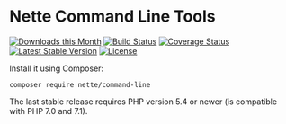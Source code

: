 Nette Command Line Tools
========================

[![Downloads this Month](https://img.shields.io/packagist/dm/nette/command-line.svg)](https://packagist.org/packages/nette/command-line)
[![Build Status](https://travis-ci.org/nette/command-line.svg?branch=master)](https://travis-ci.org/nette/command-line)
[![Coverage Status](https://coveralls.io/repos/github/nette/command-line/badge.svg?branch=master)](https://coveralls.io/github/nette/command-line?branch=master)
[![Latest Stable Version](https://poser.pugx.org/nette/command-line/v/stable)](https://github.com/nette/command-line/releases)
[![License](https://img.shields.io/badge/license-New%20BSD-blue.svg)](https://github.com/nette/command-line/blob/master/license.md)

Install it using Composer:

```
composer require nette/command-line
```

The last stable release requires PHP version 5.4 or newer (is compatible with PHP 7.0 and 7.1).

